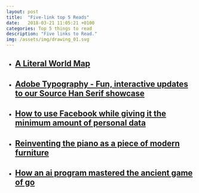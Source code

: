 ```yaml
---
layout: post
title:  "Five-link top 5 Reads"
date:   2018-03-21 11:05:21 +0100
categories: Top 5 things to read
description: "Five links to Read."
img: /assets/img/drawing_01.svg
---
```



<ul>
    <li>
        <a href="https://kottke.org/18/03/a-literal-world-map" target="_blank"><h2>A Literal World Map</h2>
        </a>
    </li>
    <li>
        <a href="https://blog.typekit.com/2018/03/13/fun-interactive-updates-to-our-source-han-serif-showcase/" target="_blank"><h2>Adobe Typography - Fun, interactive updates to our Source Han Serif showcase</h2>
        </a>
    </li>
    <li>
        <a href="https://www.theverge.com/2018/3/20/17140422/facebook-personal-data-deletion-how-to-cambridge-analytica-privacy-scandal-trump-campaign" target="_blank"><h2>How to use Facebook while giving it the minimum amount of personal data</h2>
        </a>
    </li>
    <li>
        <a href="https://www.fastcodesign.com/90164215/reinventing-the-piano-as-a-piece-of-modern-furniture" target="_blank"><h2>Reinventing the piano as a piece of modern furniture</h2>
        </a>
    </li>
    <li>
        <a href="https://medium.freecodecamp.org/explained-simply-how-an-ai-program-mastered-the-ancient-game-of-go-62b8940a9080" target="_blank"><h2>How an ai program mastered the ancient game of go</h2>
        </a>
    </li>
</ul>
